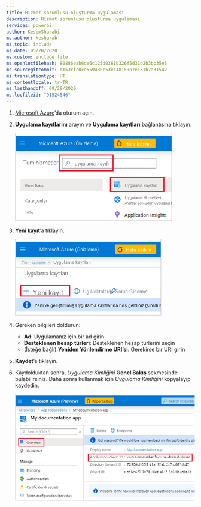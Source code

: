 ```yaml
---
title: Hizmet sorumlusu oluşturma uygulaması
description: Hizmet sorumlusu oluşturma uygulaması
services: powerbi
author: KesemSharabi
ms.author: kesharab
ms.topic: include
ms.date: 05/20/2020
ms.custom: include file
ms.openlocfilehash: 80886eab6de6c125d0361b326f5d31d2b3bb35e5
ms.sourcegitcommit: d153cfc0ce559480c53ec48153a7e131b7a31542
ms.translationtype: HT
ms.contentlocale: tr-TR
ms.lasthandoff: 09/29/2020
ms.locfileid: "91524546"
---
```

1. [Microsoft Azure](https://ms.portal.azure.com/#allservices)’da oturum açın.

2. **Uygulama kayıtlarını** arayın ve **Uygulama kayıtları** bağlantısına tıklayın.

    ![azure uygulaması kaydı](media/embedded-service-principal/azure-app-registration.png)

3. **Yeni kayıt**’a tıklayın.

    ![yeni kayıt](media/embedded-service-principal/new-registration.png)

4. Gereken bilgileri doldurun:
    * **Ad**: Uygulamanız için bir ad girin
    * **Desteklenen hesap türleri**: Desteklenen hesap türlerini seçin
    * (İsteğe bağlı) **Yeniden Yönlendirme URI’si**: Gerekirse bir URI girin

5. **Kaydet**’e tıklayın.

6. Kaydolduktan sonra, *Uygulama Kimliğini* **Genel Bakış** sekmesinde bulabilirsiniz. Daha sonra kullanmak için *Uygulama Kimliğini* kopyalayıp kaydedin.

    ![Genel Bakış sekmesinde Uygulama Kimliğinin alınacağı yeri gösteren ekran görüntüsü.](media/embedded-service-principal/application-id.png)